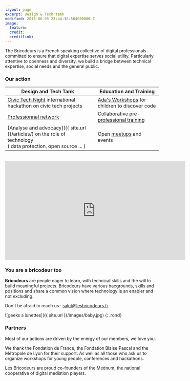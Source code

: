 ```yaml
---
layout: page
excerpt: Design & Tech tank
modified: 2015-06-08 23:44:38.564000000 Z
image:
  feature: 
  credit: 
  creditlink: 
---
```


The Bricodeurs is a French speaking collective of digital professionals committed to ensure that digital expertise serves social utility. Particularly attentive to openness and diversity, we build a bridge between technical expertise, social needs and the general public.


### Our action

| Design and Tech Tank	| | Education and Training	|
|---	|--- |---	|
|[Civic Tech Night](https://nuitcodecitoyen.org) international hackathon on civic tech projects 	| | [Ada's Workshops]({{site.url}}/AteliersdAda/) for children to discover code |
| [Professionnal network](https://join.slack.com/t/bricodeurs/shared_invite/enQtMjk4MDg1NTIxMDI4LWU1MjRhMjlmYmYyYmM3MGRhNjg3YjIzMGRiMzk0YjE4OTYyYzUxZWFkMDE1MTZiZTRiOTBhYTA4YTQ5YTA2NTY)  	| | Collaborative [pre-professional training]({{site.url}}/preecoledunumerique/) 	|
|[Analyse and advocacy]({{ site.url }}/articles/) on the role of technology <br>( data protection, open source ... ) 	| | Open [meetups](https://pro.meetup.com/fr-FR/pro/les-bricodeurs/) and events	|

<br>
<div><iframe src="https://www.facebook.com/plugins/video.php?href=https%3A%2F%2Fwww.facebook.com%2Flesbricodeurs%2Fvideos%2F290466934626200%2F&show_text=0&width=590" width="590" height="325" style="border:none;overflow:hidden;display:block;margin:0 auto" scrolling="no" frameborder="0" allowTransparency="true" allowFullScreen="true"></iframe></div>	

### You are a bricodeur too

**Bricodeurs** are people eager to learn, with technical skills and the will to build meaningful projects. Bricodeurs have various bacgrounds, skills and positions and share a common vision where technology is an enabler and not excluding.

Don't be afraid to reach us :  <a href="mailto:salut@lesbricodeurs.fr">salut@lesbricodeurs.fr</a>

![geeks a lunettes]({{ site.url }}/images/baby.jpg)
{: .rond}

### Partners

Most of our actions are driven by the energy of our members, we love you.

We thank the Fondation de France, the Fondation Blaise Pascal and the Métropole de Lyon for their support. As well as all those who ask us to organize workshops for young people, conferences and hackathons.

Les Bricodeurs are proud co-founders of the Mednum, the national cooperative of digital mediation players.